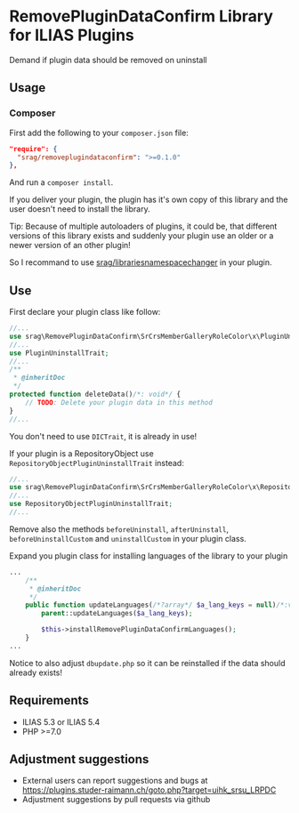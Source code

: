 # RemovePluginDataConfirm Library for ILIAS Plugins

Demand if plugin data should be removed on uninstall

## Usage

### Composer
First add the following to your `composer.json` file:
```json
"require": {
  "srag/removeplugindataconfirm": ">=0.1.0"
},
```

And run a `composer install`.

If you deliver your plugin, the plugin has it's own copy of this library and the user doesn't need to install the library.

Tip: Because of multiple autoloaders of plugins, it could be, that different versions of this library exists and suddenly your plugin use an older or a newer version of an other plugin!

So I recommand to use [srag/librariesnamespacechanger](https://packagist.org/packages/srag/librariesnamespacechanger) in your plugin.

## Use
First declare your plugin class like follow:
```php
//...
use srag\RemovePluginDataConfirm\SrCrsMemberGalleryRoleColor\x\PluginUninstallTrait;
//...
use PluginUninstallTrait;
//...
/**
 * @inheritDoc
 */
protected function deleteData()/*: void*/ {
    // TODO: Delete your plugin data in this method
}
//...
```
You don't need to use `DICTrait`, it is already in use!

If your plugin is a RepositoryObject use `RepositoryObjectPluginUninstallTrait` instead:
```php
//...
use srag\RemovePluginDataConfirm\SrCrsMemberGalleryRoleColor\x\RepositoryObjectPluginUninstallTrait;
//...
use RepositoryObjectPluginUninstallTrait;
//...
```

Remove also the methods `beforeUninstall`, `afterUninstall`, `beforeUninstallCustom` and `uninstallCustom` in your plugin class.

Expand you plugin class for installing languages of the library to your plugin
```php
...
	/**
     * @inheritDoc
     */
    public function updateLanguages(/*?array*/ $a_lang_keys = null)/*:void*/ {
		parent::updateLanguages($a_lang_keys);

		$this->installRemovePluginDataConfirmLanguages();
	}
...
```

Notice to also adjust `dbupdate.php` so it can be reinstalled if the data should already exists!

## Requirements
* ILIAS 5.3 or ILIAS 5.4
* PHP >=7.0

## Adjustment suggestions
* External users can report suggestions and bugs at https://plugins.studer-raimann.ch/goto.php?target=uihk_srsu_LRPDC
* Adjustment suggestions by pull requests via github
